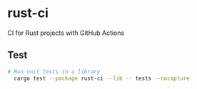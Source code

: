 # rust-ci
CI for Rust projects with GitHub Actions

## Test
```sh
# Run unit tests in a library
  cargo test --package rust-ci --lib -- tests --nocapture
```
